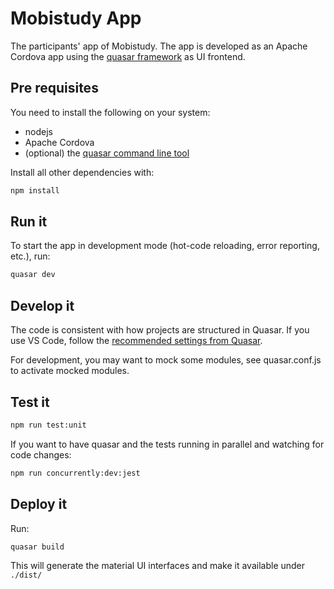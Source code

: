 # Mobistudy App

The participants' app of Mobistudy.
The app is developed as an Apache Cordova app using the [quasar framework](https://quasar-framework.org/) as UI frontend.


## Pre requisites

You need to install the following on your system:

- nodejs
- Apache Cordova
- (optional) the [quasar command line tool](https://quasar.dev/quasar-cli/installation)

Install all other dependencies with:

```bash
npm install
```

## Run it

To start the app in development mode (hot-code reloading, error reporting, etc.), run:

```bash
quasar dev
```

## Develop it

The code is consistent with how projects are structured in Quasar.
If you use VS Code, follow the [recommended settings from Quasar](https://quasar.dev/start/vs-code-configuration#Introduction).

For development, you may want to mock some modules, see quasar.conf.js to activate mocked modules.


## Test it

```bash
npm run test:unit
```

If you want to have quasar and the tests running in parallel and watching for code changes:

```bash
npm run concurrently:dev:jest
```

## Deploy it

Run:
```bash
quasar build
```

This will generate the material UI interfaces and make it available under `./dist/`
